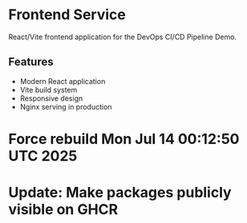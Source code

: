 # Frontend Service

React/Vite frontend application for the DevOps CI/CD Pipeline Demo.

## Features
- Modern React application
- Vite build system
- Responsive design
- Nginx serving in production

# Force rebuild Mon Jul 14 00:12:50 UTC 2025
# Update: Make packages publicly visible on GHCR
